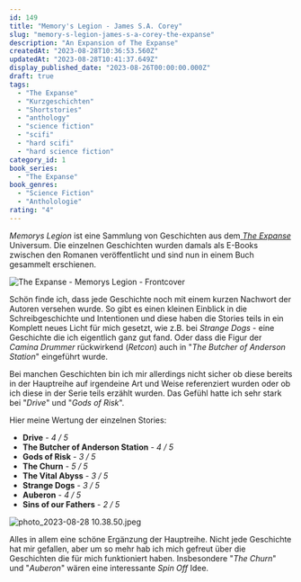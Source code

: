 ```yaml
---
id: 149
title: "Memory's Legion - James S.A. Corey"
slug: "memory-s-legion-james-s-a-corey-the-expanse"
description: "An Expansion of The Expanse"
createdAt: "2023-08-28T10:36:53.560Z"
updatedAt: "2023-08-28T10:41:37.649Z"
display_published_date: "2023-08-26T00:00:00.000Z"
draft: true
tags:
  - "The Expanse"
  - "Kurzgeschichten"
  - "Shortstories"
  - "anthology"
  - "science fiction"
  - "scifi"
  - "hard scifi"
  - "hard science fiction"
category_id: 1
book_series:
  - "The Expanse"
book_genres:
  - "Science Fiction"
  - "Antholologie"
rating: "4"
---
```


*Memorys Legion* ist eine Sammlung von Geschichten aus dem[ *The Expanse*](https://www.flore.nz/series/the-expanse/) Universum. Die einzelnen Geschichten wurden damals als E-Books zwischen den Romanen veröffentlicht und sind nun in einem Buch gesammelt erschienen. 

![The Expanse - Memorys Legion - Frontcover](https://res.cloudinary.com/dlsll9dkn/image/upload/v1693211961/photo_2023_08_28_10_38_49_b2e2ec0e66.jpg)

<!--more-->

Schön finde ich, dass jede Geschichte noch mit einem kurzen Nachwort der Autoren versehen wurde. So gibt es einen kleinen Einblick in die Schreibgeschichte und Intentionen und diese haben die Stories teils in ein Komplett neues Licht für mich gesetzt, wie z.B. bei *Strange Dogs* - eine Geschichte die ich eigentlich ganz gut fand. Oder dass die Figur der *Camina Drummer* rückwirkend (*Retcon*) auch in "*The Butcher of Anderson Station*" eingeführt wurde. 

Bei manchen Geschichten bin ich mir allerdings nicht sicher ob diese bereits in der Hauptreihe auf irgendeine Art und Weise referenziert wurden oder ob ich diese in der Serie teils erzählt wurden. Das Gefühl hatte ich sehr stark bei "*Drive*" und "*Gods of Risk*". 

Hier meine Wertung der einzelnen Stories:
- **Drive** - *4 / 5* 
- **The Butcher of Anderson Station** - *4 / 5*
- **Gods of Risk** - *3 / 5* 
- **The Churn** - *5 / 5* 
- **The Vital Abyss** - *3 / 5* 
- **Strange Dogs** - *3 / 5*
- **Auberon** - *4 / 5*
- **Sins of our Fathers** - *2 / 5*

![photo_2023-08-28 10.38.50.jpeg](https://res.cloudinary.com/dlsll9dkn/image/upload/v1693211961/photo_2023_08_28_10_38_50_039f07d5f8.jpg)

Alles in allem eine schöne Ergänzung der Hauptreihe. Nicht jede Geschichte hat mir gefallen, aber um so mehr hab ich mich gefreut über die Geschichten die für mich funktioniert haben. Insbesondere "*The Churn*" und "*Auberon*" wären eine interessante *Spin Off* Idee. 